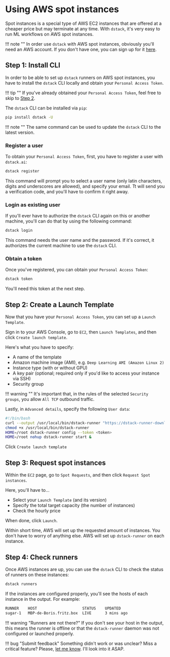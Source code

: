 # Using AWS spot instances

Spot instances is a special type of AWS EC2 instances that are offered at a cheaper price but may terminate at any time.
With `dstack`, it's very easy to run ML workflows on AWS spot instances.

!!! note ""
    In order use `dstack` with AWS spot instances, obviously you'll need an AWS account. If you don't have one, you
    can sign up for it [here](https://www.google.com/aclk?sa=L&ai=DChcSEwiC2LWV7-zyAhXZFXsKHVd7DyEYABABGgJsZQ&ae=2&sig=AOD64_2EAs7JWkaTdb4h1oTYVZX-VJttJQ&q&adurl&ved=2ahUKEwjoj6yV7-zyAhVDR_EDHUZPATAQ0Qx6BAgCEAE).

## Step 1: Install CLI

In order to be able to set up `dstack` runners on AWS spot instances, you have to install the `dstack` CLI locally 
and obtain your `Personal Access Token`.

!!! tip ""
    If you've already obtained your `Personal Access Token`, feel free to skip to [Step 2](#step-2-create-a-launch-template).

The `dstack` CLI can be installed via `pip`:

```bash
pip install dstack -U
```

!!! note ""
    The same command can be used to update the `dstack` CLI to the latest version.

### Register a user

To obtain your `Personal Access Token`, first, you have to register a user with `dstack.ai`:

```bash
dstack register
```

This command will prompt you to select a user name (only latin characters, digits and underscores are allowed), 
and specify your email. Tt will send you a verification code, and you'll have to confirm it right away.

### Login as existing user

If you'll ever have to authorize the `dstack` CLI again on this or another machine, you'll can do that by using
the following command:

```bash 
dstack login
```

This command needs the user name and the password. If it's correct, it authorizes the current machine to use
the `dstack` CLI.

### Obtain a token

Once you've registered, you can obtain your `Personal Access Token`:

```bash
dstack token
```

You'll need this token at the next step.

## Step 2: Create a Launch Template

Now that you have your `Personal Access Token`, you can set up a `Launch Template`.

Sign in to your AWS Console, go to `EC2`, then `Launch Templates`, and then click `Create launch template`.

Here's what you have to specify:
* A name of the template
* Amazon machine image (AMI), e.g. `Deep Learning AMI (Amazon Linux 2)`
* Instance type (with or without GPU)
* A key pair (optional; required only if you'd like to access your instance via SSH)
* Security group

!!! warning ""
    It's important that, in the rules of the selected `Security groups`, you allow `All TCP` outbound traffic. 

Lastly, in `Advanced details`, specify the following `User data`:

```bash
#!/bin/bash
curl --output /usr/local/bin/dstack-runner "https://dstack-runner-downloads-stgn.s3.eu-west-1.amazonaws.com/latest/binaries/dstack-runner-linux-amd64"
chmod +x /usr/local/bin/dstack-runner
HOME=/root dstack-runner config --token <token>
HOME=/root nohup dstack-runner start &
```

Click `Create launch template`

## Step 3: Request spot instances 

Within the `EC2` page, go to `Spot Requests`, and then click `Request Spot instances`.

Here, you'll have to&hellip;

* Select your `Launch Template` (and its version)
* Specify the total target capacity (the number of instances)
* Check the hourly price

When done, click `Launch`.

Within short time, AWS will set up the requested amount of instances. You don't have to worry of anything else. 
AWS will set up `dstack-runner` on each instance.

## Step 4: Check runners

Once AWS instances are up, you can use the `dstack` CLI to check the status of runners on these instances:

```bash
dstack runners 
```

If the instances are configured properly, you'll see the hosts of each instance in the output. For example:

```bash
RUNNER    HOST                    STATUS    UPDATED
sugar-1   MBP-de-Boris.fritz.box  LIVE      3 mins ago
```

!!! warning "Runners are not there?"
    If you don't see your host in the output, this means the runner is offline or that the `dstack-runner` daemon
    was not configured or launched properly.

!!! bug "Submit feedback"
    Something didn't work or was unclear? Miss a critical feature? Please, [let me know](https://forms.gle/nhigiDm4FmjZdRkx5). I'll look into it ASAP.